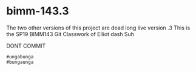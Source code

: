 # bimm-143.3
The two other versions of this project are dead
long live version .3
This is the SP19 BIMM143 Git Classwork of Elliot dash Suh

DONT COMMIT

```{r}
#ungabunga
#bungaunga
```

